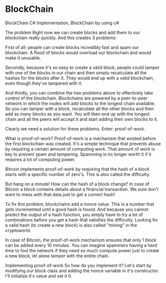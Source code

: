 # BlockChain
BlockChain C# Implementation, BlockChain by using c#

The problem
Right now we can create blocks and add them to our blockchain really quickly. And this creates 3 problems:

First of all: people can create blocks incredibly fast and spam our blockchain. A flood of blocks would overload our blockchain and would make it unusable.

Secondly, because it's so easy to create a valid block, people could tamper with one of the blocks in our chain and then simply recalculate all the hashes for the blocks after it. They would end up with a valid blockchain, even though they've tampered with it.

And thirdly, you can combine the two problems above to effectively take control of the blockchain. Blockchains are powered by a peer-to-peer network in which the nodes will add blocks to the longest chain available. So you can tamper with a block, recalculate all the other blocks and then add as many blocks as you want. You will then end up with the longest chain and all the peers will accept it and start adding their own blocks to it.

Clearly we need a solution for these problems. Enter: proof-of-work.

What is proof-of-work?
Proof-of-work is a mechanism that existed before the first blockchain was created. It's a simple technique that prevents abuse by requiring a certain amount of computing work. That amount of work is key to prevent spam and tampering. Spamming is no longer worth it if it requires a lot of computing power.

Bitcoin implements proof-of-work by requiring that the hash of a block starts with a specific number of zero's. This is also called the difficulty.

But hang on a minute! How can the hash of a block change? In case of Bitcoin a block contains details about a financial transaction. We sure don't want to mess with that data just to get a correct hash!

To fix this problem, blockchains add a nonce value. This is a number that gets incremented until a good hash is found. And because you cannot predict the output of a hash function, you simply have to try a lot of combinations before you get a hash that satisfies the difficulty. Looking for a valid hash (to create a new block) is also called "mining" in the cryptoworld.

In case of Bitcoin, the proof-of-work mechanism ensures that only 1 block can be added every 10 minutes. You can imagine spammers having a hard time to fool the network if they need so much compute power just to create a new block, let alone tamper with the entire chain.

Implementing proof-of-work
So how do you implement it? Let's start by modifying our block class and adding the nonce variable in it's constructor. I'll initialize it's value and set it 0.
